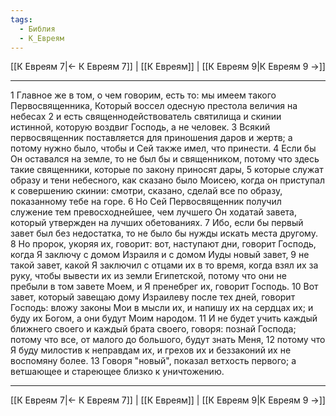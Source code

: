 ```yaml
---
tags:
  - Библия
  - К_Евреям
---
```

[[К Евреям 7|← К Евреям 7]] | [[К Евреям]] | [[К Евреям 9|К Евреям 9 →]]

---
1 Главное же в том, о чем говорим, есть то: мы имеем такого Первосвященника, Который воссел одесную престола величия на небесах
2 и есть священнодействователь святилища и скинии истинной, которую воздвиг Господь, а не человек.
3 Всякий первосвященник поставляется для приношения даров и жертв; а потому нужно было, чтобы и Сей также имел, что принести.
4 Если бы Он оставался на земле, то не был бы и священником, потому что здесь такие священники, которые по закону приносят дары,
5 которые служат образу и тени небесного, как сказано было Моисею, когда он приступал к совершению скинии: смотри, сказано, сделай все по образу, показанному тебе на горе.
6 Но Сей Первосвященник получил служение тем превосходнейшее, чем лучшего Он ходатай завета, который утвержден на лучших обетованиях.
7 Ибо, если бы первый завет был без недостатка, то не было бы нужды искать места другому.
8 Но пророк, укоряя их, говорит: вот, наступают дни, говорит Господь, когда Я заключу с домом Израиля и с домом Иуды новый завет,
9 не такой завет, какой Я заключил с отцами их в то время, когда взял их за руку, чтобы вывести их из земли Египетской, потому что они не пребыли в том завете Моем, и Я пренебрег их, говорит Господь.
10 Вот завет, который завещаю дому Израилеву после тех дней, говорит Господь: вложу законы Мои в мысли их, и напишу их на сердцах их; и буду их Богом, а они будут Моим народом.
11 И не будет учить каждый ближнего своего и каждый брата своего, говоря: познай Господа; потому что все, от малого до большого, будут знать Меня,
12 потому что Я буду милостив к неправдам их, и грехов их и беззаконий их не воспомяну более.
13 Говоря "новый", показал ветхость первого; а ветшающее и стареющее близко к уничтожению.

---
[[К Евреям 7|← К Евреям 7]] | [[К Евреям]] | [[К Евреям 9|К Евреям 9 →]]